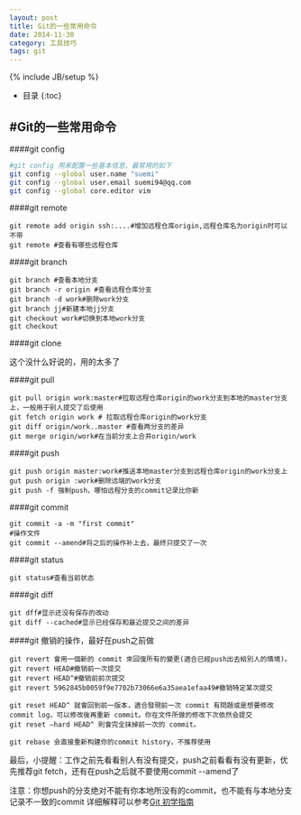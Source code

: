 ```yaml
---
layout: post
title: Git的一些常用命令
date: 2014-11-30
category: 工具技巧
tags: git
---
```

{% include JB/setup %}

* 目录
{:toc}

#Git的一些常用命令
-------

####git config

~~~sh
#git config 用来配置一些基本信息，最常用的如下
git config --global user.name "suemi"
git config --global user.email suemi94@qq.com
git config --global core.editor vim
~~~

####git remote

~~~shell
git remote add origin ssh:....#增加远程仓库origin,远程仓库名为origin时可以不带
git remote #查看有哪些远程仓库
~~~

####git branch

~~~shell
git branch #查看本地分支
git branch -r origin #查看远程仓库分支
git branch -d work#删除work分支
git branch jj#新建本地jj分支
git checkout work#切换到本地work分支
git checkout 
~~~

####git clone

这个没什么好说的，用的太多了

####git pull

~~~shell
git pull origin work:master#拉取远程仓库origin的work分支到本地的master分支上，一般用于别人提交了后使用
git fetch origin work # 拉取远程仓库origin的work分支
git diff origin/work..master #查看两分支的差异
git merge origin/work#在当前分支上合并origin/work
~~~

####git push

~~~shell
git push origin master:work#推送本地master分支到远程仓库origin的work分支上
gut push origin :work#删除远端的work分支
git push -f 强制push，哪怕远程分支的commit记录比你新
~~~

####git commit

~~~shell
git commit -a -m "first commit"
#操作文件
git commit --amend#将之后的操作补上去，最终只提交了一次
~~~

####git status
~~~shell
git status#查看当前状态
~~~

####git diff

~~~shell
git dff#显示还没有保存的改动
git diff --cached#显示已经保存和最近提交之间的差异
~~~

####git 撤销的操作，最好在push之前做

~~~shell
git revert 會用一個新的 commit 來回復所有的變更(適合已經push出去給別人的情境)。
git revert HEAD#撤销前一次提交
git revert HEAD^#撤销前前次提交
git revert 5962845b0059f9e7702b73066e6a35aea1efaa49#撤销特定某次提交

git reset HEAD^ 就會回到前一版本，適合發現前一次 commit 有問題或是想要修改 commit log，可以修改後再重新 commit。你在文件所做的修改下次依然会提交
git reset –hard HEAD^ 則會完全抹掉前一次的 commit。

git rebase 会直接重新构建你的commit history，不推荐使用
~~~
最后，小提醒：工作之前先看看别人有没有提交，push之前看看有没有更新，优先推荐git fetch，还有在push之后就不要使用commit --amend了

注意：你想push的分支绝对不能有你本地所没有的commit，也不能有与本地分支记录不一致的commit
详细解释可以参考[Git 初学指南](http://git-scm.com/book/zh/v1/)
